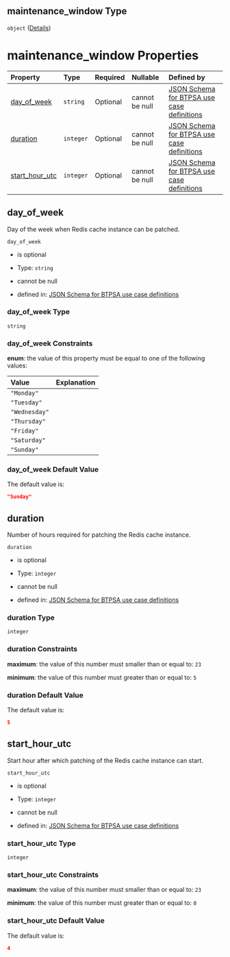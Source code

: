 ## maintenance\_window Type

`object` ([Details](btpsa-usecase-properties-services-items-allof-1-then-allof-92-then-allof-2-then-properties-parameters-properties-maintenance_window.md))

# maintenance\_window Properties

| Property                            | Type      | Required | Nullable       | Defined by                                                                                                                                                                                                                                                                                                                                                                                                              |
| :---------------------------------- | :-------- | :------- | :------------- | :---------------------------------------------------------------------------------------------------------------------------------------------------------------------------------------------------------------------------------------------------------------------------------------------------------------------------------------------------------------------------------------------------------------------- |
| [day\_of\_week](#day_of_week)       | `string`  | Optional | cannot be null | [JSON Schema for BTPSA use case definitions](btpsa-usecase-properties-services-items-allof-1-then-allof-92-then-allof-2-then-properties-parameters-properties-maintenance_window-properties-day_of_week.md "http://example.com/schemas/redis-standard-create.json#/properties/services/items/allOf/1/then/allOf/92/then/allOf/2/then/properties/parameters/properties/maintenance_window/properties/day_of_week")       |
| [duration](#duration)               | `integer` | Optional | cannot be null | [JSON Schema for BTPSA use case definitions](btpsa-usecase-properties-services-items-allof-1-then-allof-92-then-allof-2-then-properties-parameters-properties-maintenance_window-properties-duration.md "http://example.com/schemas/redis-standard-create.json#/properties/services/items/allOf/1/then/allOf/92/then/allOf/2/then/properties/parameters/properties/maintenance_window/properties/duration")             |
| [start\_hour\_utc](#start_hour_utc) | `integer` | Optional | cannot be null | [JSON Schema for BTPSA use case definitions](btpsa-usecase-properties-services-items-allof-1-then-allof-92-then-allof-2-then-properties-parameters-properties-maintenance_window-properties-start_hour_utc.md "http://example.com/schemas/redis-standard-create.json#/properties/services/items/allOf/1/then/allOf/92/then/allOf/2/then/properties/parameters/properties/maintenance_window/properties/start_hour_utc") |

## day\_of\_week

Day of the week when Redis cache instance can be patched.

`day_of_week`

*   is optional

*   Type: `string`

*   cannot be null

*   defined in: [JSON Schema for BTPSA use case definitions](btpsa-usecase-properties-services-items-allof-1-then-allof-92-then-allof-2-then-properties-parameters-properties-maintenance_window-properties-day_of_week.md "http://example.com/schemas/redis-standard-create.json#/properties/services/items/allOf/1/then/allOf/92/then/allOf/2/then/properties/parameters/properties/maintenance_window/properties/day_of_week")

### day\_of\_week Type

`string`

### day\_of\_week Constraints

**enum**: the value of this property must be equal to one of the following values:

| Value         | Explanation |
| :------------ | :---------- |
| `"Monday"`    |             |
| `"Tuesday"`   |             |
| `"Wednesday"` |             |
| `"Thursday"`  |             |
| `"Friday"`    |             |
| `"Saturday"`  |             |
| `"Sunday"`    |             |

### day\_of\_week Default Value

The default value is:

```json
"Sunday"
```

## duration

Number of hours required for patching the Redis cache instance.

`duration`

*   is optional

*   Type: `integer`

*   cannot be null

*   defined in: [JSON Schema for BTPSA use case definitions](btpsa-usecase-properties-services-items-allof-1-then-allof-92-then-allof-2-then-properties-parameters-properties-maintenance_window-properties-duration.md "http://example.com/schemas/redis-standard-create.json#/properties/services/items/allOf/1/then/allOf/92/then/allOf/2/then/properties/parameters/properties/maintenance_window/properties/duration")

### duration Type

`integer`

### duration Constraints

**maximum**: the value of this number must smaller than or equal to: `23`

**minimum**: the value of this number must greater than or equal to: `5`

### duration Default Value

The default value is:

```json
5
```

## start\_hour\_utc

Start hour after which patching of the Redis cache instance can start.

`start_hour_utc`

*   is optional

*   Type: `integer`

*   cannot be null

*   defined in: [JSON Schema for BTPSA use case definitions](btpsa-usecase-properties-services-items-allof-1-then-allof-92-then-allof-2-then-properties-parameters-properties-maintenance_window-properties-start_hour_utc.md "http://example.com/schemas/redis-standard-create.json#/properties/services/items/allOf/1/then/allOf/92/then/allOf/2/then/properties/parameters/properties/maintenance_window/properties/start_hour_utc")

### start\_hour\_utc Type

`integer`

### start\_hour\_utc Constraints

**maximum**: the value of this number must smaller than or equal to: `23`

**minimum**: the value of this number must greater than or equal to: `0`

### start\_hour\_utc Default Value

The default value is:

```json
4
```
